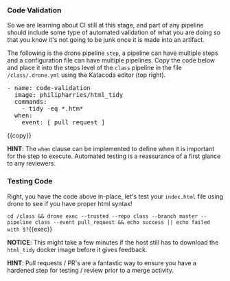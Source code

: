 ### Code Validation

So we are learning about CI still at this stage, and part of any pipeline should include some type of automated validation of what you are doing so  that you know it's not going to be junk once it is made into an artifact.

The following is the drone pipeline `step`, a pipeline can have multiple steps and a configuration file can have multiple pipelines.  Copy the code below and place it into the steps level of the `class` pipeline in the file `/class/.drone.yml` using the Katacoda editor (top right).

<pre class="file" data-target="clipboard">
- name: code-validation
  image: philipharries/html_tidy
  commands:
    - tidy -eq *.htm*
  when:
    event: [ pull_request ]
</pre>{{copy}}

**HINT**: The `when` clause can be implemented to define when it is important for the step to execute.  Automated testing is a reassurance of a first glance to any reviewers.

### Testing Code

Right, you have the code above in-place, let's test your `index.html` file using drone to see if you have proper html syntax!

`cd /class && drone exec --trusted --repo class --branch master --pipeline class --event pull_request && echo success || echo failed with $?`{{exec}}

**NOTICE**: This might take a few minutes if the host still has to download the `html_tidy` docker image before it gives feedback.

**HINT**: Pull requests / PR's are a fantastic way to ensure you have a hardened step for testing / review prior to a merge activity.
